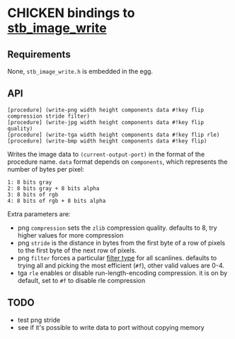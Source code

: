  [stb_image_write]: https://github.com/nothings/stb/blob/master/stb_image_write.h


# CHICKEN bindings to [stb_image_write]

## Requirements

None, `stb_image_write.h` is embedded in the egg.

## API

    [procedure] (write-png width height components data #!key flip compression stride filter)
    [procedure] (write-jpg width height components data #!key flip quality)
    [procedure] (write-tga width height components data #!key flip rle)
    [procedure] (write-bmp width height components data #!key flip)
	
Writes the image data to `(current-output-port)` in the format of the
procedure name. `data` format depends on `components`, which
represents the number of bytes per pixel:

    1: 8 bits gray
	2: 8 bits gray + 8 bits alpha
	3: 8 bits of rgb
	4: 8 bits of rgb + 8 bits alpha

Extra parameters are:

- png `compression` sets the `zlib` compression quality. defaults to
  8, try higher values for more compression
- png `stride` is the distance in bytes from the first byte of a row
  of pixels to the first byte of the next row of pixels.
- png `filter` forces a particular [filter
  type](https://en.wikipedia.org/wiki/Portable_Network_Graphics#Filtering)
  for all scanlines. defaults to trying all and picking the most
  efficient (`#f`), other valid values are 0-4.
- tga `rle` enables or disable run-length-encoding compression. it is
  on by default, set to `#f` to disable rle compression

## TODO

- test png stride
- see if it's possible to write data to port without copying memory

